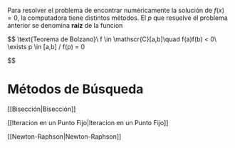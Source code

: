 Para resolver el problema de encontrar numéricamente la solución de $f(x) = 0$, la computadora tiene distintos métodos. El $p$ que resuelve el problema anterior se denomina **raíz** de la funcion

$$
\text{Teorema de Bolzano}\\
f \in \mathscr{C}[a,b]\quad f(a)f(b) < 0\\
\exists p \in [a,b] / f(p) = 0

$$

# Métodos de Búsqueda

[[Bisección|Bisección]]

[[Iteracion en un Punto Fijo|Iteracion en un Punto Fijo]]

[[Newton-Raphson|Newton-Raphson]]
